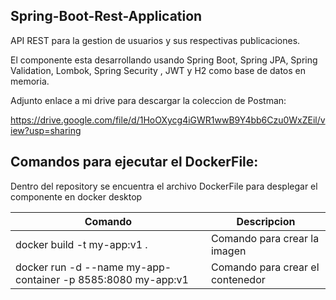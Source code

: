 
## Spring-Boot-Rest-Application

API REST para la gestion de usuarios y sus respectivas publicaciones.

El componente esta desarrollando usando Spring Boot, Spring JPA, Spring Validation, Lombok, Spring Security , JWT y H2 como base de datos en memoria.

Adjunto enlace a mi drive para descargar la coleccion de Postman:

https://drive.google.com/file/d/1HoOXycg4iGWR1wwB9Y4bb6Czu0WxZEil/view?usp=sharing

## Comandos para ejecutar el DockerFile:
Dentro del repository se encuentra el archivo DockerFile para desplegar el componente en docker desktop

| Comando             | Descripcion                                                                |
| ----------------- | ------------------------------------------------------------------ |
| docker build -t my-app:v1 . | Comando para crear la imagen |
| docker run -d --name my-app-container -p 8585:8080 my-app:v1 | Comando para crear el contenedor|

